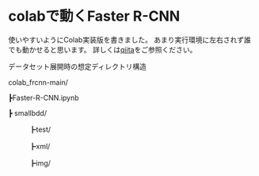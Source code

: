 # colabで動くFaster R-CNN
使いやすいようにColab実装版を書きました。
あまり実行環境に左右されず誰でも動かせると思います。
詳しくは[qiita](https://qiita.com/ImR0305/private/c2674dfe9f5ec1301304)をご参照ください。

データセット展開時の想定ディレクトリ構造

colab_frcnn-main/

┣Faster-R-CNN.ipynb

┣ smallbdd/

　　　┣test/
   
　　　┣xml/
   
　　　┣img/

